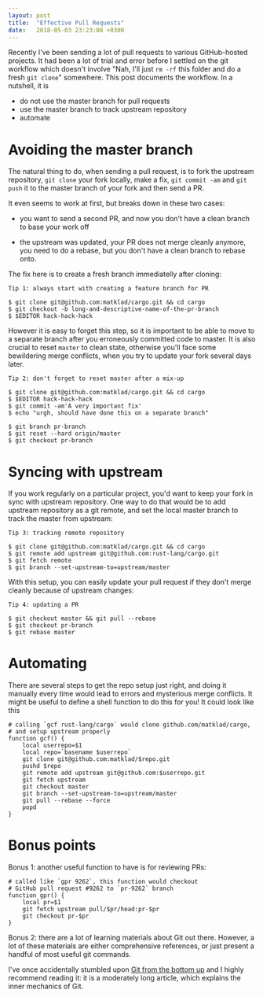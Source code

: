 ```yaml
---
layout: post
title:  "Effective Pull Requests"
date:   2018-05-03 23:23:08 +0300
---
```


Recently I've been sending a lot of pull requests to various
GitHub-hosted projects. It had been a lot of trial and error before I
settled on the git workflow which doesn't involve "Nah, I'll just `rm
-rf` this folder and do a fresh `git clone`" somewhere. This post
documents the workflow. In a nutshell, it is

* do not use the master branch for pull requests
* use the master branch to track upstream repository
* automate


# Avoiding the master branch

The natural thing to do, when sending a pull request, is to fork the
upstream repository, `git clone` your fork locally, make a fix, `git
commit -am` and `git push` it to the master branch of your fork and
then send a PR.

It even seems to work at first, but breaks down in these two cases:

* you want to send a second PR, and now you don't have a clean branch
  to base your work off

* the upstream was updated, your PR does not merge cleanly anymore,
  you need to do a rebase, but you don't have a clean branch to rebase
  onto.

The fix here is to create a fresh branch immediatelly after cloning:


```
Tip 1: always start with creating a feature branch for PR

$ git clone git@github.com:matklad/cargo.git && cd cargo
$ git checkout -b long-and-descriptive-name-of-the-pr-branch
$ $EDITOR hack-hack-hack
```


However it is easy to forget this step, so it is important to be able
to move to a separate branch after you erroneously committed code to
master. It is also crucial to reset `master` to clean state, otherwise
you'll face some bewildering merge conflicts, when you try to update
your fork several days later.

```
Tip 2: don't forget to reset master after a mix-up

$ git clone git@github.com:matklad/cargo.git && cd cargo
$ $EDITOR hack-hack-hack
$ git commit -am'A very important fix'
$ echo "urgh, should have done this on a separate branch"

$ git branch pr-branch
$ git reset --hard origin/master
$ git checkout pr-branch
```


# Syncing with upstream

If you work regularly on a particular project, you'd want to keep your
fork in sync with upstream repository. One way to do that would be to
add upstream repository as a git remote, and set the local master
branch to track the master from upstream:


```
Tip 3: tracking remote repository

$ git clone git@github.com:matklad/cargo.git && cd cargo
$ git remote add upstream git@github.com:rust-lang/cargo.git
$ git fetch remote
$ git branch --set-upstream-to=upstream/master
```

With this setup, you can easily update your pull request if they don't
merge cleanly because of upstream changes:

```
Tip 4: updating a PR

$ git checkout master && git pull --rebase
$ git checkout pr-branch
$ git rebase master
```

# Automating

There are several steps to get the repo setup just right, and doing it
manually every time would lead to errors and mysterious merge
conflicts. It might be useful to define a shell function to do this
for you! It could look like this

```
# calling `gcf rust-lang/cargo` would clone github.com/matklad/cargo,
# and setup upstream properly
function gcf() {
    local userrepo=$1
    local repo=`basename $userrepo`
    git clone git@github.com:matklad/$repo.git
    pushd $repo
    git remote add upstream git@github.com:$userrepo.git
    git fetch upstream
    git checkout master
    git branch --set-upstream-to=upstream/master
    git pull --rebase --force
    popd
}
```

# Bonus points


Bonus 1: another useful function to have is for reviewing PRs:

```
# called like `gpr 9262`, this function would checkout
# GitHub pull request #9262 to `pr-9262` branch
function gpr() {
    local pr=$1
    git fetch upstream pull/$pr/head:pr-$pr
    git checkout pr-$pr
}
```


Bonus 2: there are a lot of learning materials about Git out
there. However, a lot of these materials are either comprehensive
references, or just present a handful of most useful git commands.

I've once accidentally stumbled upon [Git from the bottom
up](https://jwiegley.github.io/git-from-the-bottom-up/) and I highly
recommend reading it: it is a moderately long article, which explains
the inner mechanics of Git.
